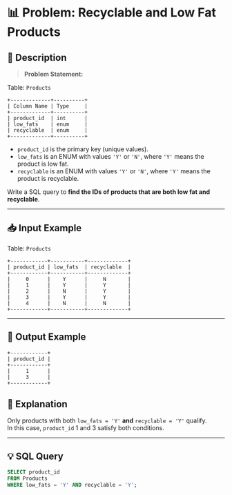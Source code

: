 
# 📊 Problem: Recyclable and Low Fat Products

## 📘 Description

> **Problem Statement:**

Table: `Products`

```
+-------------+----------+
| Column Name | Type     |
+-------------+----------+
| product_id  | int      |
| low_fats    | enum     |
| recyclable  | enum     |
+-------------+----------+
```

- `product_id` is the primary key (unique values).
- `low_fats` is an ENUM with values `'Y'` or `'N'`, where `'Y'` means the product is low fat.
- `recyclable` is an ENUM with values `'Y'` or `'N'`, where `'Y'` means the product is recyclable.

Write a SQL query to **find the IDs of products that are both low fat and recyclable**.

---

## 📥 Input Example

Table: `Products`

```
+------------+-----------+-------------+
| product_id | low_fats  | recyclable  |
+------------+-----------+-------------+
|     0      |    Y      |     N       |
|     1      |    Y      |     Y       |
|     2      |    N      |     Y       |
|     3      |    Y      |     Y       |
|     4      |    N      |     N       |
+------------+-----------+-------------+
```

---

## 🎯 Output Example

```
+------------+
| product_id |
+------------+
|     1      |
|     3      |
+------------+
```

## 🧠 Explanation

Only products with both `low_fats = 'Y'` **and** `recyclable = 'Y'` qualify.  
In this case, `product_id` 1 and 3 satisfy both conditions.

---

## 💡 SQL Query

```sql
SELECT product_id
FROM Products
WHERE low_fats = 'Y' AND recyclable = 'Y';
```
